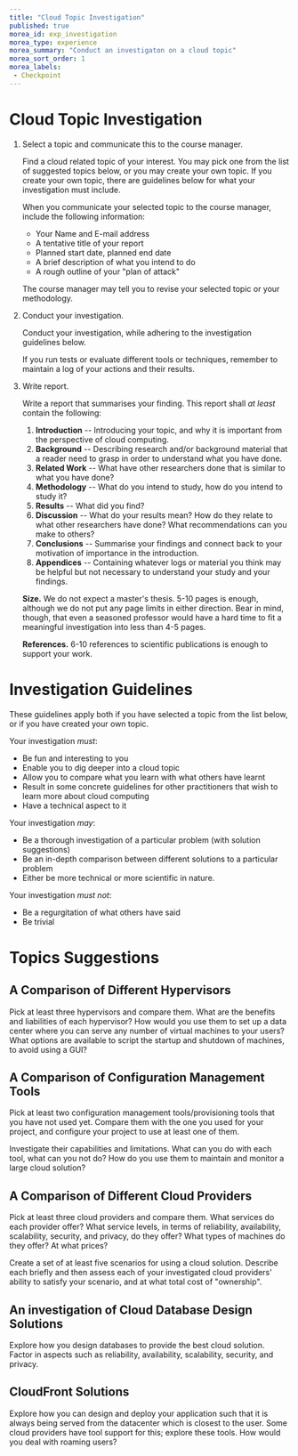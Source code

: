 ```yaml
---
title: "Cloud Topic Investigation"
published: true
morea_id: exp_investigation
morea_type: experience
morea_summary: "Conduct an investigaton on a cloud topic"
morea_sort_order: 1
morea_labels:
 - Checkpoint
---
```

# Cloud Topic Investigation

1. Select a topic and communicate this to the course manager.

	Find a cloud related topic of your interest. You may pick one from the list of suggested topics below, or you may create your own topic. If you create your own topic, there are guidelines below for what your investigation must include.

	When you communicate your selected topic to the course manager, include the following information:

	- Your Name and E-mail address
	- A tentative title of your report
	- Planned start date, planned end date
	- A brief description of what you intend to do
	- A rough outline of your "plan of attack"

	The course manager may tell you to revise your selected topic or your methodology.

2. Conduct your investigation.

   Conduct your investigation, while adhering to the investigation guidelines below.

   If you run tests or evaluate different tools or techniques, remember to maintain a log of your actions and their results.

3. Write report.

	Write a report that summarises your finding. This report shall *at least* contain the following:

	1. **Introduction** --  Introducing your topic, and why it is important from the perspective of cloud computing.
	2. **Background** -- Describing research and/or background material that a reader need to grasp in order to understand what you have done.
	3. **Related Work** -- What have other researchers done that is similar to what you have done?
	4. **Methodology** -- What do you intend to study, how do you intend to study it?
	5. **Results** -- What did you find?
	6. **Discussion** -- What do your results mean? How do they relate to what other researchers have done? What recommendations can you make to others?
	7. **Conclusions** -- Summarise your findings and connect back to your motivation of importance in the introduction.
	8. **Appendices** -- Containing whatever logs or material you think may be helpful but not necessary to understand your study and your findings.
	
	**Size.** We do not expect a master's thesis. 5-10 pages is enough, although we do not put any page limits in either direction. Bear in mind, though, that even a seasoned professor would have a hard time to fit a meaningful investigation into less than 4-5 pages.

	**References.** 6-10 references to scientific publications is enough to support your work.

# Investigation Guidelines
These guidelines apply both if you have selected a topic from the list below, or if you have created your own topic.

Your investigation *must*:

- Be fun and interesting to you
- Enable you to dig deeper into a cloud topic
- Allow you to compare what you learn with what others have learnt
- Result in some concrete guidelines for other practitioners that wish to learn more about cloud computing
- Have a technical aspect to it

Your investigation *may*:

- Be a thorough investigation of a particular problem (with solution suggestions)
- Be an in-depth comparison between different solutions to a particular problem
- Either be more technical or more scientific in nature.

Your investigation *must not*:

- Be a regurgitation of what others have said
- Be trivial

# Topics Suggestions

## A Comparison of Different Hypervisors
Pick at least three hypervisors and compare them. What are the benefits and liabilities of each hypervisor? How would you use them to set up a data center where you can serve any number of virtual machines to your users? What options are available to script the startup and shutdown of machines, to avoid using a GUI?


## A Comparison of Configuration Management Tools
Pick at least two configuration management tools/provisioning tools that you have not used yet. Compare them with the one you used for your project, and configure your project to use at least one of them.

Investigate their capabilities and limitations. What can you do with each tool, what can you not do? How do you use them to maintain and monitor a large cloud solution?

## A Comparison of Different Cloud Providers
Pick at least three cloud providers and compare them. What services do each provider offer? What service levels, in terms of reliability, availability, scalability, security, and privacy, do they offer? What types of machines do they offer? At what prices?

Create a set of at least five scenarios for using a cloud solution. Describe each briefly and then assess each of your investigated cloud providers' ability to satisfy your scenario, and at what total cost of "ownership".

## An investigation of Cloud Database Design Solutions
Explore how you design databases to provide the best cloud solution. Factor in aspects such as reliability, availability, scalability, security, and privacy.

## CloudFront Solutions
Explore how you can design and deploy your application such that it is always being served from the datacenter which is closest to the user. Some cloud providers have tool support for this; explore these tools. How would you deal with roaming users?

<!-- TODO more topics-->

